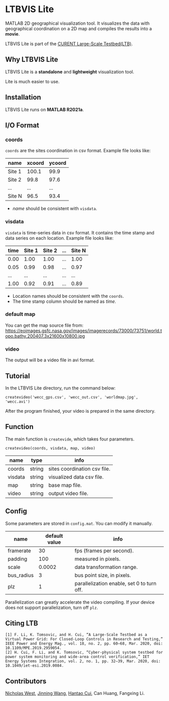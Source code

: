 # LTBVIS Lite

MATLAB 2D geographical visualization tool. It visualizes the data with geographical coordination on a 2D map and compiles the results into a **movie**.

LTBVIS Lite is part of the [CURENT Large-Scale Testbed(LTB)](https://github.com/CURENT/ltb).

## Why LTBVIS Lite

LTBVIS Lite is a **standalone** and **lightweight** visualization tool.

Lite is much easier to use.

## Installation

LTBVIS Lite runs on **MATLAB R2021a**.

## I/O Format

### coords
`coords` are the sites coordination in csv format. Example file looks like:

|  name  | xcoord  | ycoord |
|  ----  | ----  | ---- |
|  Site 1  |  100.1  |  99.9  |
|  Site 2  | 99.8 | 97.6 |
|...|...|...|...|...|...|
|  Site N  | 96.5 | 93.4 |

* *name* should be consistent with `visdata`.

### visdata
`visdata` is time-series data in csv format. It contains the time stamp and data series on each location. Example file looks like:

|  time  | Site 1 | Site 2 |  ...  | Site N |
|  ----  | ----  | ----  | ----  | ----  |
|  0.00  |  1.00  |  1.00  |  ...  |  1.00  |
|  0.05  | 0.99 | 0.98 |...|0.97|
|...|...|...|...|...|...|
|  1.00  | 0.92 | 0.91 |...|0.89|

* Location names should be consistent with the `coords`.
* The time stamp column should be named as *time*.

### default map
You can get the map source file from:
<https://eoimages.gsfc.nasa.gov/images/imagerecords/73000/73751/world.topo.bathy.200407.3x21600x10800.jpg>

### video
The output will be a video file in avi format.

## Tutorial
In the LTBVIS Lite directory, run the command below:

```
createvideo('wecc_gps.csv', 'wecc_out.csv', 'worldmap.jpg', 'wecc.avi')
```

After the program finished, your video is prepared in the same directory.

## Function
The main function is `createvide`, which takes four parameters.

```
createvideo(coords, visdata, map, video)
```

| name    | type   | info                         |
|---------|--------|------------------------------|
| coords  | string | sites coordination csv file. |
| visdata | string | visualized data csv file.    |
| map     | string | base map file.               |
| video   | string | output video file.           |

## Config
Some parameters are stored in `config.mat`. You can modify it manually.

| name       | default value | info                                       |
|------------|---------------|--------------------------------------------|
| framerate  | 30            | fps (frames per second).                   |
| padding    | 100           | measured in pixels.                        |
| scale      | 0.0002        | data transformation range.                 |
| bus_radius | 3             | bus point size, in pixels.                 |
| plz        | 1             | parallelization enable, set 0 to turn off. |

Parallelization can greatly accelerate the video compiling. If your device does not support parallelization, turn off `plz`.

## Citing LTB
```
[1] F. Li, K. Tomsovic, and H. Cui, “A Large-Scale Testbed as a Virtual Power Grid: For Closed-Loop Controls in Research and Testing,” IEEE Power and Energy Mag., vol. 18, no. 2, pp. 60–68, Mar. 2020, doi: 10.1109/MPE.2019.2959054.
[2] H. Cui, F. Li, and K. Tomsovic, “Cyber‐physical system testbed for power system monitoring and wide‐area control verification,” IET Energy Systems Integration, vol. 2, no. 1, pp. 32–39, Mar. 2020, doi: 10.1049/iet-esi.2019.0084.
```

## Contributors
[Nicholas West](https://github.com/TheHashTableSlasher), [Jinning Wang](https://github.com/jinningwang), [Hantao Cui](https://github.com/cuihantao), Can Huang, Fangxing Li.
